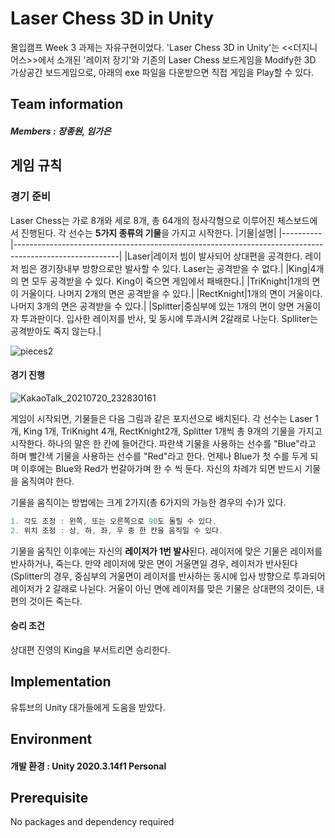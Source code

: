 # Laser Chess 3D in Unity
몰입캠프 Week 3 과제는 자유구현이었다. 'Laser Chess 3D in Unity'는 <<더지니어스>>에서 소개된 '레이저 장기'와 기존의 Laser Chess 보드게임을 Modify한 3D 가상공간 보드게임으로, 아래의 exe 파일을 다운받으면 직접 게임을 Play할 수 있다.   

## Team information
##### Members : 장종원, 임가은    

## 게임 규칙
### 경기 준비
Laser Chess는 가로 8개와 세로 8개, 총 64개의 정사각형으로 이루어진 체스보드에서 진행된다. 각 선수는 **5가지 종류의 기물**을 가지고 시작한다. 
|기물|설명|
|----------|--------------------------------------------------------------------------------------------------------|
|Laser|레이저 빔이 발사되어 상대편을 공격한다. 레이저 빔은 경기장내부 방향으로만 발사할 수 있다. Laser는 공격받을 수 없다.|
|King|4개의 면 모두 공격받을 수 있다. King이 죽으면 게임에서 패배한다.|
|TriKnight|1개의 면이 거울이다. 나머지 2개의 면은 공격받을 수 있다.|
|RectKnight|1개의 면이 거울이다. 나머지 3개의 면은 공격받을 수 있다.|
|Splitter|중심부에 있는 1개의 면이 양면 거울이자 투과판이다. 입사한 레이저를 반사, 및 동시에 투과시켜 2갈래로 나눈다. Splliter는 공격받아도 죽지 않는다.|

![pieces2](https://user-images.githubusercontent.com/59522019/126342210-4b32f731-2fc7-4ef9-ad95-08459f22d4a3.JPG)


#### 경기 진행

![KakaoTalk_20210720_232830161](https://user-images.githubusercontent.com/59522019/126342380-e4551d54-798d-4bbe-abb8-a4d68be67e51.gif)

게임이 시작되면, 기물들은 다음 그림과 같은 포지션으로 배치된다. 각 선수는 Laser 1개, King 1개, TriKnight 4개, RectKnight2개, Splitter 1개씩 총 9개의 기물을 가지고 시작한다. 하나의 말은 한 칸에 들어간다. 파란색 기물을 사용하는 선수를 "Blue"라고 하며 빨간색 기물을 사용하는 선수를 "Red"라고 한다. 언제나 Blue가 첫 수를 두게 되며 이후에는 Blue와 Red가 번갈아가며 한 수 씩 둔다. 자신의 차례가 되면 반드시 기물을 움직여야 한다. 

기물을 움직이는 방법에는 크게 2가지(총 6가지의 가능한 경우의 수)가 있다. 
```c 
1. 각도 조정 : 왼쪽, 또는 오른쪽으로 90도 돌릴 수 있다.
2. 위치 조정 : 상, 하, 좌, 우 중 한 칸을 움직일 수 있다.
```

기물을 움직인 이후에는 자신의 **레이저가 1번 발사**된다. 레이저에 맞은 기물은 레이저를 반사하거나, 죽는다. 만약 레이저에 맞은 면이 거울면일 경우, 레이저가 반사된다(Splitter의 경우, 중심부의 거울면이 레이저를 반사하는 동시에 입사 방향으로 투과되어 레이저가 2 갈래로 나뉜다. 거울이 아닌 면에 레이저를 맞은 기물은 상대편의 것이든, 내 편의 것이든 죽는다.  

#### 승리 조건
상대편 진영의 King을 부서트리면 승리한다. 


## Implementation
유튜브의 Unity 대가들에게 도움을 받았다.  

## Environment
#### 개발 환경 : Unity 2020.3.14f1 Personal  


## Prerequisite
No packages and dependency required

